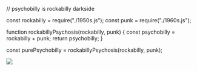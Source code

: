 // psychobilly is rockabilly darkside

const rockabilly = require("./1950s.js");
const punk = require("./1960s.js");

function rockabillyPsychosis(rockabilly, punk) {
      const psychobilly = rockabilly + punk;
      return psychobilly;
}

const purePsychobilly = rockabillyPsychosis(rockabilly, punk);

<img
  src="https://cr-skills-chart-widget.azurewebsites.net/api/api?username=psychobilly13&bg=%23000&skills=JavaScript,TypeScript,Go,Python&show-other-skills=true"
/>
